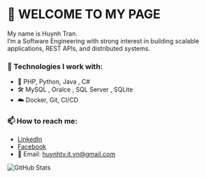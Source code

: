 # 👋 WELCOME TO MY PAGE

My name is Huynh Tran.  
I’m a Software Engineering with strong interest in building scalable applications, REST APIs, and distributed systems.

### 🔧 Technologies I work with:
- 🧠 PHP, Python, Java , C#
- 🛠️ MySQL , Oralce , SQL Server , SQLite
- ☁️ Docker, Git, CI/CD

### 📫 How to reach me:
- [LinkedIn](https://www.linkedin.com/in/hu%E1%BB%B3nh-tr%E1%BA%A7n-671a69371/)
- [Facebook](https://www.facebook.com/huynh.van.tran.283464)
- 📧 Email: huynhtv.it.vn@gmail.com

![GitHub Stats](https://github-readme-stats.vercel.app/api?username=huynhtv16&show_icons=true&theme=radical)
